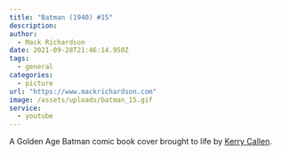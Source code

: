 ```yaml
---
title: "Batman (1940) #15"
description:
author:
  - Mack Richardson
date: 2021-09-28T21:46:14.950Z
tags:
  - general
categories:
  - picture
url: "https://www.mackrichardson.com"
image: /assets/uploads/batman_15.gif
service:
  - youtube
---
```


A Golden Age Batman comic book cover brought to life by <a href="http://kerrycallen.blogspot.com/" target="_blank">Kerry Callen</a>.
